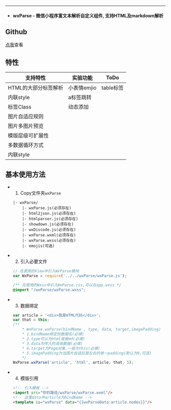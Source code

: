 ---
* #### wxParse - 微信小程序富文本解析自定义组件, 支持HTML及markdown解析

## Github

[点我](https://github.com/icindy/wxParse.git)查看

## 特性

| 支持特性        | 实验功能           | ToDo  |
| ------------- | ------------------| ------|
| HTML的大部分标签解析 |  小表情emjio |  table标签 |
| 内联style          |  a标签跳转   |            |
| 标签Class          |  动态添加    |            |
| 图片自适应规则       |            |            |
| 图片多图片预览       |            |            |
| 模版层级可扩展性     |            |            |
| 多数据循环方式       |            |            |
| 内联style          |            |            |

## 基本使用方法

* 1. Copy文件夹`wxParse`
  ```
  |- wxParse/
      |- wxParse.js(必须存在)
      |- html2json.js(必须存在)
      |- htmlparser.js(必须存在)
      |- showdown.js(必须存在)
      |- wxDiscode.js(必须存在)
      |- wxParse.wxml(必须存在)
      |- wxParse.wxss(必须存在)
      |- emojis(可选)
  ```

* 2. 引入必要文件
  ``` js
  // 在使用的View中引入WxParse模块
  var WxParse = require('../../wxParse/wxParse.js');
  ```

    ``` css
    /** 在使用的Wxss中引入WxParse.css,可以在app.wxss */
    @import "/wxParse/wxParse.wxss";
    ```

* 3. 数据绑定
  ``` js
  var article = '<div>我是HTML代码</div>';
  var that = this;
  /**
      * WxParse.wxParse(bindName , type, data, target,imagePadding)
      * 1.bindName绑定的数据名(必填)
      * 2.type可以为html或者md(必填)
      * 3.data为传入的具体数据(必填)
      * 4.target为Page对象,一般为this(必填)
      * 5.imagePadding为当图片自适应是左右的单一padding(默认为0,可选)
      */
  WxParse.wxParse('article', 'html', article, that, 5);
  ```

* 4. 模版引用
  ``` html
  <!-- 引入模板 -->
  <import src="你的路径/wxParse/wxParse.wxml"/>
  <!-- 这里data中article为bindName -->
  <template is="wxParse" data="{{wxParseData:article.nodes}}"/>
  ```
